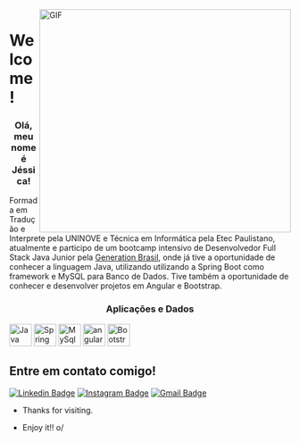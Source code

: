 <img align="right" width="450" height="400" alt="GIF" src="https://i.imgur.com/dwK5KH4.png">
 
# Welcome!
 
<h3 align="center"> Olá, meu nome é Jéssica! </h3>
 
Formada em Tradução e Interprete pela UNINOVE e Técnica em Informática pela Etec Paulistano, atualmente e participo de um bootcamp intensivo de Desenvolvedor Full Stack Java Junior pela [Generation Brasil](https://brazil.generation.org), onde já tive a oportunidade de conhecer a linguagem Java, utilizando utilizando a Spring Boot como framework e MySQL para Banco de Dados. Tive também a oportunidade de conhecer e desenvolver projetos em Angular e Bootstrap. 

<h3 align="center">Aplicações e Dados</h3>
<p align="left"> <a> <img src="https://img.shields.io/badge/Java-ED8B00?style=for-the-badge&logo=java&logoColor=white" alt="Java" width="40" height="40"/> </a> <a> <img src="https://img.shields.io/badge/Spring-6DB33F?style=for-the-badge&logo=spring&logoColor=white" alt="Spring" width="40" height="40"/> </a> <a> <img src="https://img.shields.io/badge/MySQL-00000F?style=for-the-badge&logo=mysql&logoColor=white" alt="MySql" width="40" height="40"/> </a> <a> 
 <a> <img src="https://img.shields.io/badge/Angular-DD0031?style=for-the-badge&logo=angular&logoColor=white" alt="angular" width="40" height="40"/> </a> <a> 
 <a> <img src="https://img.shields.io/badge/Bootstrap-563D7C?style=for-the-badge&logo=bootstrap&logoColor=white" alt="Bootstrap" width="40" height="40"/> </a> </p>
 
 
## Entre em contato comigo!  
[![Linkedin Badge](https://img.shields.io/badge/-LinkedIn-blue?style=flat-square&logo=Linkedin&logoColor=white&link=https://www.linkedin.com/in/j%C3%A9ssica-c-s-simoes)](https://www.linkedin.com/in/j%C3%A9ssica-c-s-simoes)
[![Instagram Badge](https://img.shields.io/badge/Instagram-E4405F?style=for-the-badge&logo=instagram&logoColor=white&link=https://www.instagram.com/jehsantox/)](https://www.instagram.com/jehsantox/)
[![Gmail Badge](https://img.shields.io/badge/-Gmail-c14438?style=flat-square&logo=Gmail&logoColor=white&link=mailto:jessicacristianebtr@gmail.com)](mailto:jessicacristianebtr@gmail.com)
 
- Thanks for visiting. 
 
- Enjoy it!! o/
